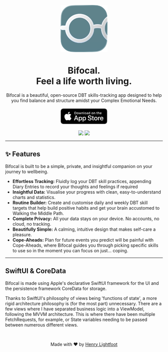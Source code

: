 <p align="center">
  <img src="bifocalIcon1024.png" width="150">
</p>

<h1 align="center">Bifocal.<br>Feel a life worth living.</h1>

<p align="center">
  Bifocal is a beautiful, open-source DBT skills-tracking app designed to help you find balance and structure amidst your Complex Emotional Needs.
  <br><br>
  <a href="https://apps.apple.com/gb/app/bifocal-your-dbt-companion/id6753108675">
    <img src="downloadBadge.svg" alt="Download on the App Store" height="50">
  </a>
  <br><br>
  <img src="https://img.shields.io/badge/Swift-6.1-orange.svg" />
  <img src="https://img.shields.io/badge/Platform-iOS-red.svg" />
</p>

---

## ✨ Features

Bifocal is built to be a simple, private, and insightful companion on your journey to wellbeing.

* **Effortless Tracking:** Fluidly log your DBT skill practices, appending Diary Entries to record your thoughts and feelings if required 
* **Insightful Data:** Visualise your progress with clean, easy-to-understand charts and statistics.
* **Routine Builder:** Create and customise daily and weekly DBT skill targets that help build positive habits and get your brain accustomed to Walking the Middle Path.
* **Complete Privacy:** All your data stays on your device. No accounts, no cloud, no tracking.
* **Beautifully Simple:** A calming, intuitive design that makes self-care a pleasure.
* **Cope-Aheads:** Plan for future events you predict will be painful with Cope-Aheads, where Bifocal guides you through picking specific skills to use so in the moment you can focus on just... coping.

---

## SwiftUI & CoreData
Bifocal is made using Apple's declarative SwiftUI framework for the UI and the persistence framework CoreData for storage.

Thanks to SwiftUI's philosophy of views being 'functions of state', a more rigid architecture philosophy is (for the most part) unnecessary. There are a few views where I have separated business logic into a ViewModel, following the MVVM architecture. This is where there have been multiple FetchRequests, for example, or State variables needing to be passed between numerous different views.

<br>
<p align="center">
  Made with ❤️ by <a href="https://henrylightfoot.co.uk">Henry Lightfoot</a>
</p>